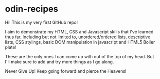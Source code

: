# odin-recipes

Hi! This is my very first GitHub repo!

I aim to demonstrate my HTML, CSS and Javascript skills that I've learned thus far.
Including but not limited to, unordered/ordered lists, descriptive lists, CSS stylings, basic DOM manipulation in javascript and HTML5 Boiler plate!

These are the only ones I can come up with out of the top of my head. But I'll make sure to add and try more things as I go along.

Never Give Up! Keep going forward and pierce the Heavens!
